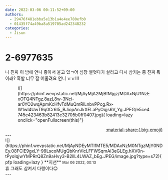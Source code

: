 ```yaml
---
date: 2022-03-06 00:11:52+09:00
authors:
  - 29476f481ebba5e13b1a4e4ee780efb0
  - 01435f74a49ba8a519705ad242348232
categories:
  - Jisun
---
```


# 2-6977635

<div class="post-container" markdown="1">
<div class="content-container md-sidebar__scrollwrap" markdown="1">

나 진짜 이 밤에 언니 좋아서 울고 있ㄱ어 심장 뱉엇다가 살라고 다시 삼키는 중 진짜 뭐 이래? 흑발 너무 잘 어울려요 언니 ㅠㅠ!!!
<figure markdown="1">
![](https://phinf.wevpstatic.net/MjAyMjA2MjBfMjgz/MDAxNjU1NzExOTQ4NTgz.8azL8w-3Nci-ar0YO2wqApmKcHfvTdMuQmRlLnbvPPcg.Rx-W1wI4UwT9q0Cr6I5_BJiopAnJkXELaPyOqjs6V_Yg.JPEG/e5ce4745c423463b82413c32705b0ff0407.jpg){ loading=lazy onclick="openFullscreen(this)"}
</figure>


</div>
</div>

<div style="text-align: right;" markdown="1">
<a href="https://weverse.io/fromis9/fanpost/2-6977635" style="text-align: right;">:material-share:{.big-emoji}</a>
</div>
---

<div class="comments-container md-sidebar__scrollwrap" markdown="1">
<div class="comment" markdown="1">
<div class='id-container' markdown="1">
![](https://phinf.wevpstatic.net/MjAyNDEyMTlfMTE5/MDAxNzM0NTgzMjY0NDEy.08FClE9gxLY-99LscoMUgQbKnrVicLFFWSqmAi3eGLEg.hXV0n-tPyoIqjwYMPRrQ8Zn9aHvy3-B2llL4LWAZ_bEg.JPEG/image.jpg?type=s72){ pfp loading=lazy }
**<span class="artist">지선</span>** <small>Mar 06 2022, 00:13</small><br>
</div>
<div class='comment-body' markdown="1">
휴 그래도 삼켜서 다행이다😌
</div>
</div>
</div>
---

